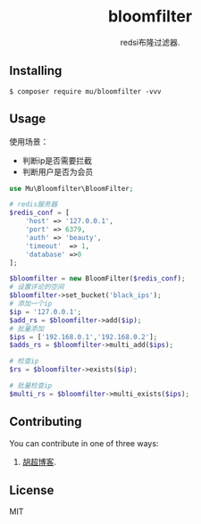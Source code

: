 <h1 align="center"> bloomfilter </h1>

<p align="center"> redsi布隆过滤器.</p>


## Installing

```shell
$ composer require mu/bloomfilter -vvv
```

## Usage
使用场景：
- 判断ip是否需要拦截
- 判断用户是否为会员



```php
use Mu\Bloomfilter\BloomFilter;

# redis服务器
$redis_conf = [
    'host' => '127.0.0.1',
    'port' => 6379,
    'auth' => 'beauty',
    'timeout'  => 1,
    'database' =>0
];

$bloomfilter = new BloomFilter($redis_conf);
# 设置评论的空间
$bloomfilter->set_bucket('black_ips');
# 添加一个ip
$ip = '127.0.0.1';
$add_rs = $bloomfilter->add($ip);
# 批量添加
$ips = ['192.168.0.1','192.168.0.2'];
$adds_rs = $bloomfilter->multi_add($ips);

# 检查ip
$rs = $bloomfilter->exists($ip);

# 批量检查ip
$multi_rs = $bloomfilter->multi_exists($ips);


```

## Contributing

You can contribute in one of three ways:

1.  [胡超博客](http://imhuchao.com/1271.html).

## License

MIT
